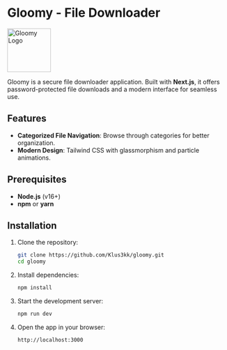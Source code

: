 # Gloomy - File Downloader

<img src="public/logo.png" alt="Gloomy Logo" width="100"/>

Gloomy is a secure file downloader application. Built with **Next.js**, it offers password-protected file downloads and a modern interface for seamless use.

## Features

- **Categorized File Navigation**: Browse through categories for better organization.
- **Modern Design**: Tailwind CSS with glassmorphism and particle animations.

## Prerequisites

- **Node.js** (v16+)
- **npm** or **yarn**

## Installation

1. Clone the repository:

   ```bash
   git clone https://github.com/Klus3kk/gloomy.git
   cd gloomy
   ```

2. Install dependencies:

   ```bash
   npm install
   ```

3. Start the development server:

   ```bash
   npm run dev
   ```

4. Open the app in your browser:

   ```bash
   http://localhost:3000
   ```
